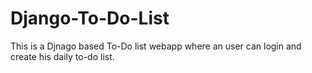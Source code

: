 # Django-To-Do-List

This is a Djnago based To-Do list webapp where an user can login and create his daily to-do list.
